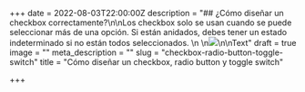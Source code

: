 +++
date = 2022-08-03T22:00:00Z
description = "## ¿Cómo diseñar un checkbox correctamente?\n\nLos checkbox solo se usan cuando se puede seleccionar más de una opción. Si están anidados, debes tener un estado indeterminado si no están todos seleccionados.  \n  \n![](/v1659610504/Checkbox_qku43p.jpg)\n\nText"
draft = true
image = ""
meta_description = ""
slug = "checkbox-radio-button-toggle-switch"
title = "Cómo diseñar un checkbox, radio button y toggle switch"

+++
